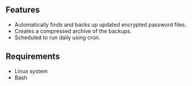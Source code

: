 ## Features
- Automatically finds and backs up updated encrypted password files.
- Creates a compressed archive of the backups.
- Scheduled to run daily using cron.

## Requirements
- Linux system
- Bash
